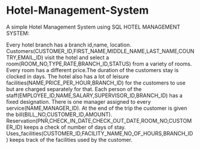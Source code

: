# Hotel-Management-System
A simple Hotel Management System using SQL
HOTEL MANAGEMENT SYSTEM:

Every hotel branch has a branch id,name, location. 
Customers(CUSTOMER_ID,FIRST_NAME,MIDDLE_NAME,LAST_NAME,COUNTRY,EMAIL_ID) visit the hotel and select a room(ROOM_NO,TYPE,RATE,BRANCH_ID,STATUS) from a variety of rooms.
Every room has a different price.The duration of the customers stay is clocked in days.
The hotel also has a lot of leisure facilities(NAME,PRICE_PER_HOUR,BRANCH_ID) for the customers to use but are charged separately for that.
Each person of the staff(EMPLOYEE_ID,NAME,SALARY,SUPERVISOR_ID,BRANCH_ID) has a fixed designation. There is one manager assigned to every service(NAME,MANAGER_ID).
At the end of the trip the customer is given the bill(BILL_NO,CUSTOMER_ID,AMOUNT).
Reservation(PNR,CHECK_IN_DATE,CHECK_OUT_DATE,ROOM_NO,CUSTOMER_ID) keeps a check of number of days of stay.
Uses_facilities(CUSTOMER_ID,FACILITY_NAME,NO_OF_HOURS,BRANCH_ID) keeps track of the facilities used by the customer.
